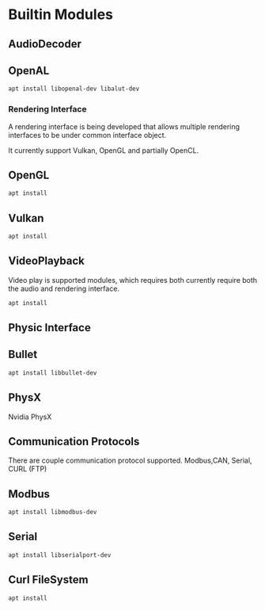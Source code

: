 # Builtin Modules

## AudioDecoder

## OpenAL

```bash
apt install libopenal-dev libalut-dev
```

### Rendering Interface

A rendering interface is being developed that allows multiple rendering interfaces to be under common interface object.

It currently support Vulkan, OpenGL and partially OpenCL.

## OpenGL

```bash
apt install 
```

## Vulkan

```bash
apt install 
```

## VideoPlayback

Video play is supported modules, which requires both currently require both the audio and rendering interface.

```bash
apt install 
```

## Physic Interface

## Bullet

```bash
apt install libbullet-dev
```

## PhysX

Nvidia PhysX

## Communication Protocols

There are couple communication protocol supported. Modbus,CAN, Serial, CURL (FTP)

## Modbus

```bash
apt install libmodbus-dev
```

## Serial

```bash
apt install libserialport-dev 
```

## Curl FileSystem

```bash
apt install 
```
